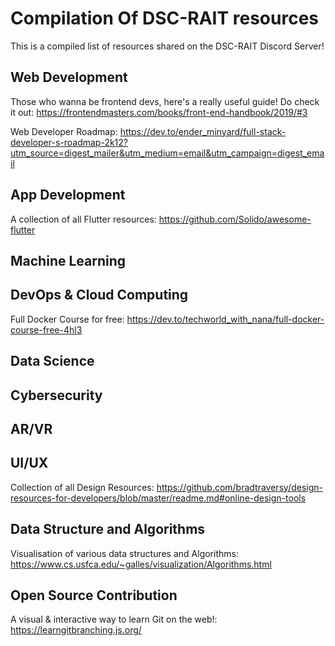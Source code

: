 



# Compilation Of DSC-RAIT resources


This is a compiled list of resources shared on the DSC-RAIT Discord Server!
## Web Development


Those who wanna be frontend devs, here's a really useful guide! Do check it out: https://frontendmasters.com/books/front-end-handbook/2019/#3

Web Developer Roadmap: https://dev.to/ender_minyard/full-stack-developer-s-roadmap-2k12?utm_source=digest_mailer&utm_medium=email&utm_campaign=digest_email
## App Development


A collection of all Flutter resources: https://github.com/Solido/awesome-flutter
## Machine Learning

## DevOps & Cloud Computing


Full Docker Course for free: https://dev.to/techworld_with_nana/full-docker-course-free-4hl3
## Data Science

## Cybersecurity

## AR/VR

## UI/UX


Collection of all Design Resources: https://github.com/bradtraversy/design-resources-for-developers/blob/master/readme.md#online-design-tools
## Data Structure and Algorithms


Visualisation of various data structures and Algorithms: https://www.cs.usfca.edu/~galles/visualization/Algorithms.html
## Open Source Contribution


A visual & interactive way to learn Git on the web!: https://learngitbranching.js.org/